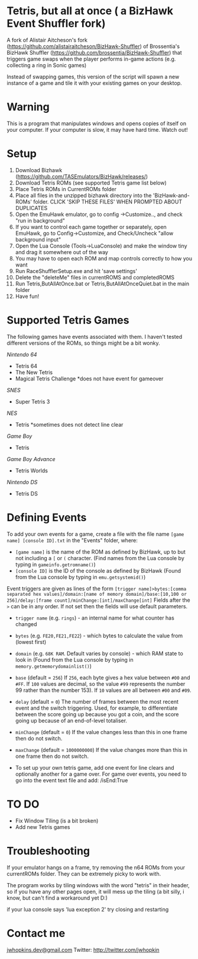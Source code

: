 # Tetris, but all at once ( a BizHawk Event Shuffler fork)

A fork of Alistair Aitcheson's fork (https://github.com/alistairaitcheson/BizHawk-Shuffler) of Brossentia's BizHawk Shuffler (https://github.com/brossentia/BizHawk-Shuffler) that triggers game swaps when the player performs in-game actions (e.g. collecting a ring in Sonic games)

Instead of swapping games, this version of the script will spawn a new instance of a game and tile it with your existing games on your desktop.

# Warning

This is a program that manipulates windows and opens copies of itself on your computer. If your computer is slow, it may have hard time. Watch out! 

# Setup
1. Download Bizhawk (https://github.com/TASEmulators/BizHawk/releases/)
2. Download Tetris ROMs (see supported Tetris game list below)
3. Place Tetris ROMs in CurrentROMs folder
4. Place all files in the unzipped bizhawk directory into the 'BizHawk-and-ROMs' folder. CLICK 'SKIP THESE FILES' WHEN PROMPTED ABOUT DUPLICATES
5. Open the EmuHawk emulator, go to config ->Customize.., and check "run in background"
6. If you want to control each game together or separately, open EmuHawk, go to Config->Customize, and Check/Uncheck "allow background input"
7. Open the Lua Console (Tools->LuaConsole) and make the window tiny and drag it somewhere out of the way
8. You may have to open each ROM and map controls correctly to how you want 
9. Run RaceShufflerSetup.exe and hit 'save settings'
10. Delete the "deleteMe" files in currentROMS and completedROMS
11. Run Tetris,ButAllAtOnce.bat or Tetris,ButAllAtOnceQuiet.bat in the main folder
12. Have fun! 


# Supported Tetris Games

The following games have events associated with them. I haven't tested different versions of the ROMs, so things might be a bit wonky. 

*Nintendo 64*
- Tetris 64
- The New Tetris
- Magical Tetris Challenge *does not have event for gameover

*SNES*
- Super Tetris 3

*NES*
- Tetris *sometimes does not detect line clear

*Game Boy*
- Tetris

*Game Boy Advance*
- Tetris Worlds

*Nintendo DS*
- Tetris DS


# Defining Events

To add your own events for a game, create a file with the file name `[game name] [console ID].txt` in the "Events" folder, where:
- `[game name]` is the name of the ROM as defined by BizHawk, up to but not including a `[` or `(` character. (Find names from the Lua console by typing in `gameinfo.getromname()`)
- `[console ID]` is the ID of the console as defined by BizHawk (Found from the Lua console by typing in `emu.getsystemid()`)

Event triggers are given as lines of the form
`[trigger name]>bytes:[comma separated hex values]/domain:[name of memory domain]/base:[10,100 or 256]/delay:[frame count]/minChange:[int]/maxChange[int]`
Fields after the `>` can be in any order. If not set then the fields will use default parameters.

- `trigger name` (e.g. `rings`) - an internal name for what counter has changed
- `bytes` (e.g. `FE20,FE21,FE22`) - which bytes to calculate the value from (lowest first)
- `domain` (e.g. `68K RAM`. Default varies by console) - which RAM state to look in (Found from the Lua console by typing in `memory.getmemorydomainlist()`)
- `base` (default = `256`) If `256`, each byte gives a hex value between `#00` and `#FF`. If `100` values are decimal, so the value `#99` represents the number 99 rather than the number 153). If `10` values are all between `#00` and `#09`.
- `delay` (default = `0`) The number of frames between the most recent event and the switch triggering. Used, for example, to differentiate between the score going up because you got a coin, and the score going up because of an end-of-level totaliser.
- `minChange` (default = `0`) If the value changes less than this in one frame then do not switch.
- `maxChange` (default = `1000000000`) If the value changes more than this in one frame then do not switch. 

- To set up your own tetris game, add one event for line clears and optionally another for a game over. For game over events, you need to go into the event text file and add: /isEnd:True 

# TO DO

- Fix Window Tiling (is a bit broken)
- Add new Tetris games 

# Troubleshooting

If your emulator hangs on a frame, try removing the n64 ROMs from your currentROMs folder. They can be extremely picky to work with.

The program works by tiling windows with the word "tetris" in their header, so if you have any other pages open, it will mess up the tiling (a bit silly, i know, but can't find a workaround yet D:)

if your lua console says 'lua exception 2' try closing and restarting

# Contact me

jwhopkins.dev@gmail.com
Twitter: http://twitter.com/jwhopkin

